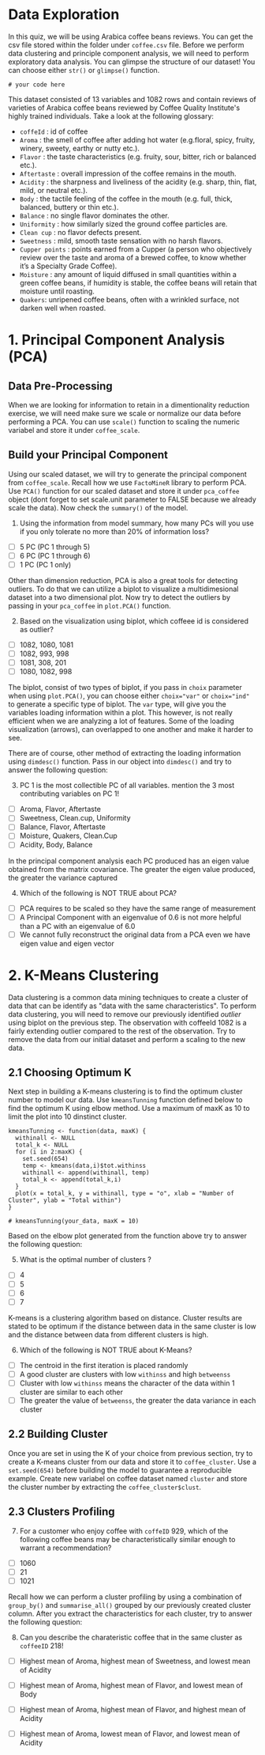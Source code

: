 # Data Exploration
  
In this quiz, we will be using Arabica coffee beans reviews. You can get the csv file stored within the folder under `coffee.csv` file. Before we perform data clustering and principle component analysis, we will need to perform exploratory data analysis. You can glimpse the structure of our dataset! You can choose either `str()` or `glimpse()` function.

```
# your code here  
```

This dataset consisted of 13 variables and 1082 rows and contain reviews of varieties of Arabica coffee beans reviewed by Coffee Quality Institute's highly trained individuals. Take a look at the following glossary:    

- `coffeId` : id of coffee    
- `Aroma` : the smell of coffee after adding hot water (e.g.floral, spicy, fruity, winery, sweety, earthy or nutty etc.).    
- `Flavor` : the taste characteristics (e.g. fruity, sour, bitter, rich or balanced etc.).    
- `Aftertaste` : overall impression of the coffee remains in the mouth.    
- `Acidity` : the sharpness and liveliness of the acidity (e.g. sharp, thin, flat, mild, or neutral etc.).    
- `Body` : the tactile feeling of the coffee in the mouth (e.g. full, thick, balanced, buttery or thin etc.).    
- `Balance` : no single flavor dominates the other.    
- `Uniformity` : how similarly sized the ground coffee particles are.    
- `Clean cup` : no flavor defects present.    
- `Sweetness` : mild, smooth taste sensation with no harsh flavors.    
- `Cupper points` : points earned from a Cupper (a person who objectively review over the taste and aroma of a brewed coffee, to know whether it’s a Specialty Grade Coffee).    
- `Moisture` : any amount of liquid diffused in small quantities within a green coffee beans, if humidity is stable, the coffee beans will retain that moisture until roasting.    
- `Quakers`: unripened coffee beans, often with a wrinkled surface, not darken well when roasted.    

# 1. Principal Component Analysis (PCA)

## Data Pre-Processing

When we are looking for information to retain in a dimentionality reduction exercise, we will need make sure we scale or normalize our data before performing a PCA. You can use `scale()` function to scaling the numeric variabel and store it under `coffee_scale`.

## Build your Principal Component

Using our scaled dataset, we will try to generate the principal component from `coffee_scale`. Recall how we use `FactoMineR` library to perform PCA. Use `PCA()` function for our scaled dataset and store it under `pca_coffee` object (dont forget to set scale.unit parameter to FALSE because we already scale the data). Now check the `summary()` of the model.

1. Using the information from model summary, how many PCs will you use if you only tolerate no more than 20% of information loss?    
 - [ ] 5 PC (PC 1 through 5)    
 - [ ] 6 PC (PC 1 through 6)    
 - [ ] 1 PC (PC 1 only)    
  
Other than dimension reduction, PCA is also a great tools for detecting outliers. To do that we can utilize a biplot to visualize a multidimesional dataset into a two dimensional plot. Now try to detect the outliers by passing in your `pca_coffee` in `plot.PCA()` function.  

2. Based on the visualization using biplot, which coffeee id is considered as outlier?    
 - [ ] 1082, 1080, 1081    
 - [ ] 1082, 993, 998    
 - [ ] 1081, 308, 201    
 - [ ] 1080, 1082, 998    
  
The biplot, consist of two types of biplot, if you pass in `choix` parameter when using `plot.PCA()`, you can choose either `choix="var"` or `choix="ind"` to generate a specific type of biplot. The `var` type, will give you the variables loading information within a plot. This however, is not really efficient when we are analyzing a lot of features. Some of the loading visualization (arrows), can overlapped to one another and make it harder to see.

There are of course, other method of extracting the loading information using `dimdesc()` function. Pass in our object into `dimdesc()` and try to answer the following question:
  
3. PC 1 is the most collectible PC of all variables. mention the 3 most contributing variables on PC 1!
 - [ ] Aroma, Flavor, Aftertaste    
 - [ ] Sweetness, Clean.cup, Uniformity    
 - [ ] Balance, Flavor, Aftertaste    
 - [ ] Moisture, Quakers, Clean.Cup    
 - [ ] Acidity, Body, Balance     

In the principal component analysis each PC produced has an eigen value obtained from the matrix covariance. The greater the eigen value produced, the greater the variance captured

4. Which of the following is NOT TRUE about PCA?     
 - [ ] PCA requires to be scaled so they have the same range of measurement    
 - [ ] A Principal Component with an eigenvalue of 0.6 is not more helpful than a PC with an eigenvalue of 6.0   
- [ ] We cannot fully reconstruct the original data from a PCA even we have eigen value and eigen vector   
  
# 2. K-Means Clustering

Data clustering is a common data mining techniques to create a cluster of data that can be identify as "data with the same characteristics". To perform data clustering, you will need to remove our previously identified *outlier* using biplot on the previous step. The observation with coffeeId 1082 is a fairly extending outlier compared to the rest of the observation. Try to remove the data from our initial dataset and perform a scaling to the new data.

## 2.1 Choosing Optimum K

Next step in building a K-means clustering is to find the optimum cluster number to model our data. Use `kmeansTunning` function defined below to find the optimum K using elbow method. Use a maximum of maxK as 10 to limit the plot into 10 dinstinct cluster.

```
kmeansTunning <- function(data, maxK) {
  withinall <- NULL
  total_k <- NULL
  for (i in 2:maxK) {
    set.seed(654)
    temp <- kmeans(data,i)$tot.withinss
    withinall <- append(withinall, temp)
    total_k <- append(total_k,i)
  }
  plot(x = total_k, y = withinall, type = "o", xlab = "Number of Cluster", ylab = "Total within")
}

# kmeansTunning(your_data, maxK = 10)

```

Based on the elbow plot generated from the function above try to answer the following question:

5. What is the optimal number of clusters ?    
  - [ ] 4    
  - [ ] 5    
  - [ ] 6   
  - [ ] 7
  
K-means is a clustering algorithm based on distance. Cluster results are stated to be optimum if the distance between data in the same cluster is low and the distance between data from different clusters is high.

6. Which of the following is NOT TRUE about K-Means?       
  - [ ] The centroid in the first iteration is placed randomly
  - [ ] A good cluster are clusters with low `withinss` and high `betweenss`
  - [ ] Cluster with low `withinss` means the character of the data within 1 cluster are similar to each other
  - [ ] The greater the value of `betweenss`, the greater the data variance in each cluster     

## 2.2 Building Cluster

Once you are set in using the K of your choice from previous section, try to create a K-means cluster from our data and store it to `coffee_cluster`. Use a `set.seed(654)` before building the model to guarantee a reproducible example. Create new variabel on coffee dataset named `cluster` and store the cluster number by extracting the `coffee_cluster$clust`.

## 2.3 Clusters Profiling

7. For a customer who enjoy coffee with `coffeID` 929, which of the following coffee beans may be characteristically similar enough to warrant a recommendation?     
  - [ ] 1060    
  - [ ] 21    
  - [ ] 1021    
  
Recall how we can perform a cluster profiling by using a combination of `group_by()` and `summarise_all()` grouped by our previously created cluster column. After you extract the characteristics for each cluster, try to answer the following question:
  
8. Can you describe the charateristic coffee that  in the same cluster as `coffeeID` 218!
  - [ ] Highest mean of Aroma, highest mean of Sweetness, and lowest mean of Acidity    
  - [ ] Highest mean of Aroma, highest mean of Flavor, and lowest mean of Body    
  - [ ] Highest mean of Aroma, highest mean of Flavor, and highest mean of Acidity           
  - [ ] Highest mean of Aroma, lowest mean of Flavor, and lowest mean of Acidity    

